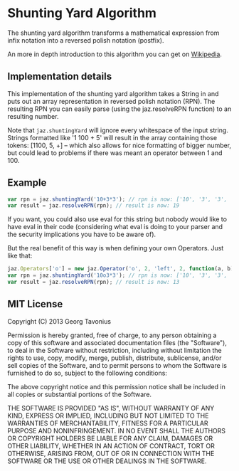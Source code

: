 # Shunting Yard Algorithm

The shunting yard algorithm transforms a mathematical expression from infix notation into a reversed polish notation (postfix).

An more in depth introduction to this algorithm you can get on [Wikipedia](http://en.wikipedia.org/wiki/Shunting-yard_algorithm).


## Implementation details

This implementation of the shunting yard algorithm takes a String in and puts out an array representation in reversed polish notation (RPN). The resulting RPN you can easily parse (using the jaz.resolveRPN function) to an resulting number.

Note that `jaz.shuntingYard` will ignore every whitespace of the input string. Strings formatted like '1 100 + 5' will result in the array containing those tokens: [1100, 5, +] – which also allows for nice formatting of bigger number, but could lead to problems if there was meant an operator between 1 and 100.


## Example

```js
var rpn = jaz.shuntingYard('10+3*3'); // rpn is now: ['10', '3', '3', '*', '+']
var result = jaz.resolveRPN(rpn); // result is now: 19
```

If you want, you could also use eval for this string but nobody would like to have eval in their code (considering what eval is doing to your parser and the security implications you have to be aware of).

But the real benefit of this way is when defining your own Operators. Just like that:

```js
jaz.Operators['o'] = new jaz.Operator('o', 2, 'left', 2, function(a, b) { return a + Math.sqrt(b); });
var rpn = jaz.shuntingYard('10o3*3'); // rpn is now: ['10', '3', '3', '*', 'o']
var result = jaz.resolveRPN(rpn); // result is now: 13
```


## MIT License

Copyright (C) 2013 Georg Tavonius

Permission is hereby granted, free of charge, to any person obtaining a copy of this software and associated documentation files (the "Software"), to deal in the Software without restriction, including without limitation the rights to use, copy, modify, merge, publish, distribute, sublicense, and/or sell copies of the Software, and to permit persons to whom the Software is furnished to do so, subject to the following conditions:

The above copyright notice and this permission notice shall be included in all copies or substantial portions of the Software.

THE SOFTWARE IS PROVIDED "AS IS", WITHOUT WARRANTY OF ANY KIND, EXPRESS OR IMPLIED, INCLUDING BUT NOT LIMITED TO THE WARRANTIES OF MERCHANTABILITY, FITNESS FOR A PARTICULAR PURPOSE AND NONINFRINGEMENT. IN NO EVENT SHALL THE AUTHORS OR COPYRIGHT HOLDERS BE LIABLE FOR ANY CLAIM, DAMAGES OR OTHER LIABILITY, WHETHER IN AN ACTION OF CONTRACT, TORT OR OTHERWISE, ARISING FROM, OUT OF OR IN CONNECTION WITH THE SOFTWARE OR THE USE OR OTHER DEALINGS IN THE SOFTWARE.
